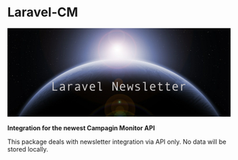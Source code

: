 # Laravel-CM


![Laravel CM](img/laravel-newsletter.png)

**Integration for the newest Campagin Monitor API**

This package deals with newsletter integration via API only. No data will be
stored locally. 

